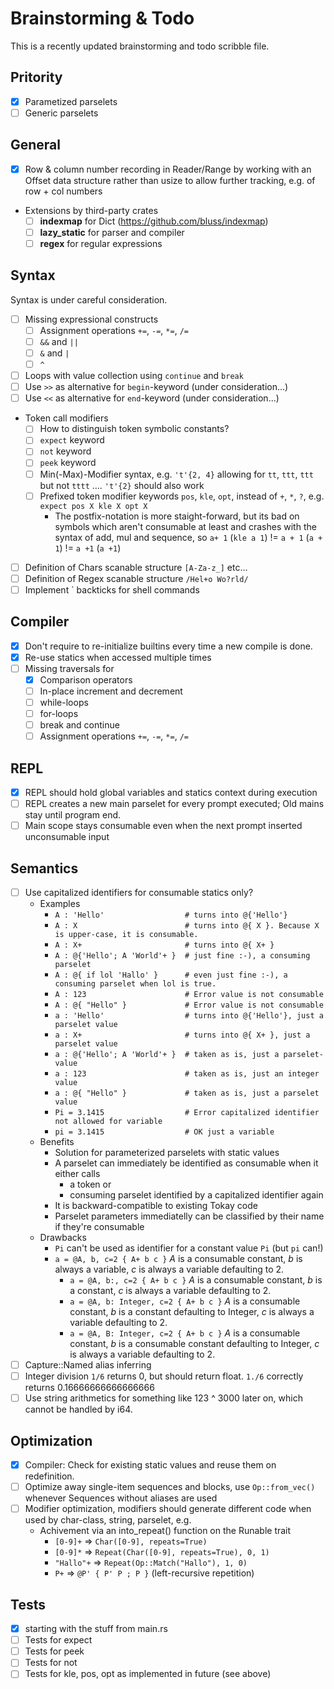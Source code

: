 # Brainstorming & Todo

This is a recently updated brainstorming and todo scribble file.

## Pritority

- [x] Parametized parselets
- [ ] Generic parselets

## General

- [x] Row & column number recording in Reader/Range by working with an Offset data structure rather than usize to allow further tracking, e.g. of row + col numbers
- Extensions by third-party crates
    - [ ] **indexmap** for Dict (https://github.com/bluss/indexmap)
    - [ ] **lazy_static** for parser and compiler
    - [ ] **regex** for regular expressions

## Syntax

Syntax is under careful consideration.

- [ ] Missing expressional constructs
  - [ ] Assignment operations `+=`, `-=`, `*=`, `/=`
  - [ ] `&&` and `||`
  - [ ] `&` and `|`
  - [ ] `^`
- [ ] Loops with value collection using `continue` and `break`
- [ ] Use `>>` as alternative for `begin`-keyword (under consideration...)
- [ ] Use `<<` as alternative for `end`-keyword (under consideration...)
- Token call modifiers
  - [ ] How to distinguish token symbolic constants?
  - [ ] `expect` keyword
  - [ ] `not` keyword
  - [ ] `peek` keyword
  - [ ] Min(-Max)-Modifier syntax, e.g. `'t'{2, 4}` allowing for `tt`, `ttt`, `ttt` but not `tttt` .... `'t'{2}` should also work
  - [ ] Prefixed token modifier keywords `pos`, `kle`, `opt`, instead of `+`, `*`, `?`, e.g. `expect pos X kle X opt X`
    - The postfix-notation is more staight-forward, but its bad on symbols which aren't consumable at least and crashes with the syntax of add, mul and sequence, so `a+ 1` (`kle a 1`) != `a + 1` (`a + 1`) != `a +1` (`a +1`)
- [ ] Definition of Chars scanable structure `[A-Za-z_]` etc...
- [ ] Definition of Regex scanable structure `/Hel+o Wo?rld/`
- [ ] Implement ` backticks for shell commands

## Compiler

- [x] Don't require to re-initialize builtins every time a new compile is done.
- [x] Re-use statics when accessed multiple times
- [ ] Missing traversals for
  - [x] Comparison operators
  - [ ] In-place increment and decrement
  - [ ] while-loops
  - [ ] for-loops
  - [ ] break and continue
  - [ ] Assignment operations `+=`, `-=`, `*=`, `/=`

## REPL

- [x] REPL should hold global variables and statics context during execution
- [ ] REPL creates a new main parselet for every prompt executed; Old mains stay until program end.
- [ ] Main scope stays consumable even when the next prompt inserted unconsumable input

## Semantics

- [ ] Use capitalized identifiers for consumable statics only?
  - Examples
    - `A : 'Hello'                  # turns into @{'Hello'}`
    - `A : X                        # turns into @{ X }. Because X is upper-case, it is consumable.`
    - `A : X+                       # turns into @{ X+ }`
    - `A : @{'Hello'; A 'World'+ }  # just fine :-), a consuming parselet`
    - `A : @{ if lol 'Hallo' }      # even just fine :-), a consuming parselet when lol is true.`
    - `A : 123                      # Error value is not consumable`
    - `A : @{ "Hello" }             # Error value is not consumable`
    - `a : 'Hello'                  # turns into @{'Hello'}, just a parselet value`
    - `a : X+                       # turns into @{ X+ }, just a parselet value`
    - `a : @{'Hello'; A 'World'+ }  # taken as is, just a parselet-value`
    - `a : 123                      # taken as is, just an integer value`
    - `a : @{ "Hello" }             # taken as is, just a parselet value`
    - `Pi = 3.1415                  # Error capitalized identifier not allowed for variable`
    - `pi = 3.1415                  # OK just a variable`
  - Benefits
    - Solution for parameterized parselets with static values
    - A parselet can immediately be identified as consumable when it either calls
      - a token or
      - consuming parselet identified by a capitalized identifier again
    - It is backward-compatible to existing Tokay code
    - Parselet parameters immediatelly can be classified by their name if they're consumable
  - Drawbacks
    - `Pi` can't be used as identifier for a constant value `Pi` (but `pi` can!)
    - `a = @A, b, c=2 { A+ b c }` *A* is a consumable constant, *b* is always a variable, *c* is always a variable defaulting to 2.
      - `a = @A, b:, c=2 { A+ b c }` *A* is a consumable constant, *b* is a constant, *c* is always a variable defaulting to 2.
      - `a = @A, b: Integer, c=2 { A+ b c }` *A* is a consumable constant, *b* is a constant defaulting to Integer, *c* is always a variable defaulting to 2.
      - `a = @A, B: Integer, c=2 { A+ b c }` *A* is a consumable constant, *b* is a consumable constant defaulting to Integer, *c* is always a variable defaulting to 2.
- [ ] Capture::Named alias inferring
- [ ] Integer division `1/6` returns 0, but should return float. `1./6` correctly returns 0.16666666666666666
- [ ] Use string arithmetics for something like 123 ^ 3000 later on, which cannot be handled by i64.

## Optimization

- [x] Compiler: Check for existing static values and reuse them on redefinition.
- [ ] Optimize away single-item sequences and blocks, use `Op::from_vec()` whenever Sequences without aliases are used
- [ ] Modifier optimization, modifiers should generate different code when used by char-class, string, parselet, e.g.
  - Achivement via an into_repeat() function on the Runable trait
    - `[0-9]+` => `Char([0-9], repeats=True)`
    - `[0-9]*` => `Repeat(Char([0-9], repeats=True), 0, 1)`
    - `"Hallo"+` => `Repeat(Op::Match("Hallo"), 1, 0)`
    - `P+` => `@P' { P' P ; P }` (left-recursive repetition)

## Tests

- [x] starting with the stuff from main.rs
- [ ] Tests for expect
- [ ] Tests for peek
- [ ] Tests for not
- [ ] Tests for kle, pos, opt as implemented in future (see above)
